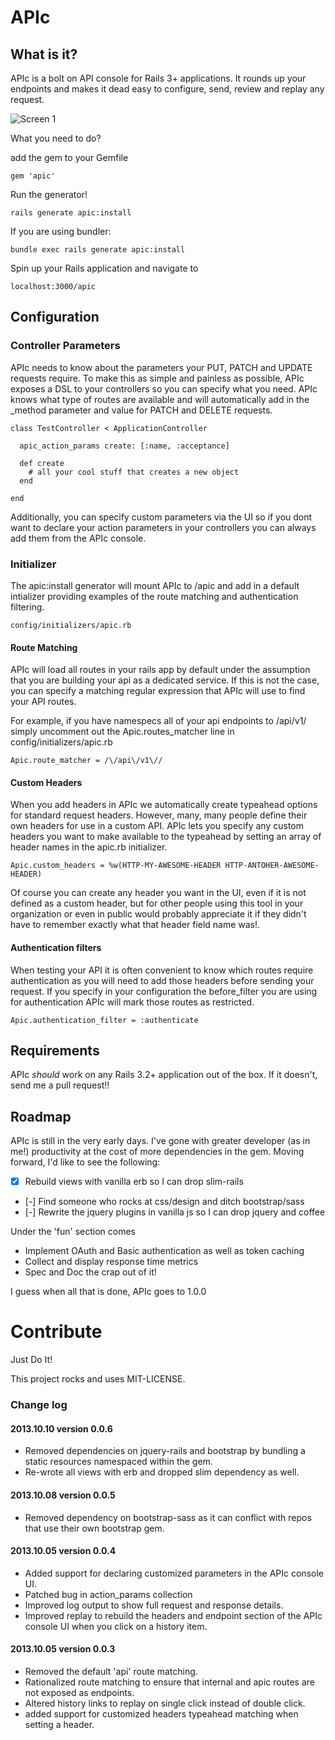 # APIc

## What is it?

APIc is a bolt on API console for Rails 3+ applications.
It rounds up your endpoints and makes it dead easy to configure, send, review and replay any request.


![Screen 1](https://github.com/randym/apic/raw/master/sample.png)

What you need to do?

add the gem to your Gemfile

```
gem 'apic'
```

Run the generator!

```
rails generate apic:install
```

If you are using bundler:

```
bundle exec rails generate apic:install

```

Spin up your Rails application and navigate to

```
localhost:3000/apic
```



## Configuration

### Controller Parameters

APIc needs to know about the parameters your PUT, PATCH and UPDATE requests require.
To make this as simple and painless as possible, APIc exposes a DSL to your controllers so you can specify what you need.
APIc knows what type of routes are available and will automatically add in the _method parameter and value for PATCH and DELETE requests.

```
class TestController < ApplicationController

  apic_action_params create: [:name, :acceptance]

  def create
    # all your cool stuff that creates a new object
  end

end
```

Additionally, you can specify custom parameters via the UI so if you dont want to declare your action parameters in your controllers you can always add them from the APIc console.

### Initializer

The apic:install generator will mount APIc to /apic and add in a default intializer providing examples of the route matching and authentication filtering.

```
config/initializers/apic.rb
```

#### Route Matching

APIc will load all routes in your rails app by default under the assumption that you are building your api as a dedicated service.
If this is not the case, you can specify a matching regular expression that APIc will use to find your API routes.

For example, if you have namespecs all of your api endpoints to /api/v1/ simply uncomment out the Apic.routes_matcher line in config/initializers/apic.rb

```
Apic.route_matcher = /\/api\/v1\//
```

#### Custom Headers

When you add headers in APIc we automatically create typeahead options for standard request headers.
However, many, many people define their own headers for use in a custom API. APIc lets you specify
any custom headers you want to make available to the typeahead by setting an array of header names
in the apic.rb initializer.

```
Apic.custom_headers = %w(HTTP-MY-AWESOME-HEADER HTTP-ANTOHER-AWESOME-HEADER)
```

Of course you can create any header you want in the UI, even if it is not defined as a custom header,
but for other people using this tool in your organization or even in public would probably appreciate it if
they didn't have to remember exactly what that header field name was!.

#### Authentication filters

When testing your API it is often convenient to know which routes require authentication as you will need to add those headers before sending your request.
If you specify in your configuration the before_filter you are using for authentication APIc will mark those routes as restricted.

```
Apic.authentication_filter = :authenticate
```

## Requirements

APIc _should_ work on any Rails 3.2+ application out of the box.
If it doesn't, send me a pull request!!

## Roadmap

APIc is still in the very early days. I've gone with greater developer (as in me!) productivity at the cost of more dependencies
in the gem. Moving forward, I'd like to see the following:

- [x] Rebuild views with vanilla erb so I can drop slim-rails
- [-] Find someone who rocks at css/design and ditch bootstrap/sass
- [-] Rewrite the jquery plugins in vanilla js so I can drop jquery and coffee

Under the 'fun' section comes

- Implement OAuth and Basic authentication as well as token caching
- Collect and display response time metrics
- Spec and Doc the crap out of it!

I guess when all that is done, APIc goes to 1.0.0

# Contribute

Just Do It!

This project rocks and uses MIT-LICENSE.


### Change log

#### 2013.10.10 version 0.0.6
- Removed dependencies on jquery-rails and bootstrap by bundling a static resources namespaced within the gem.
- Re-wrote all views with erb and dropped slim dependency as well.

#### 2013.10.08 version 0.0.5
- Removed dependency on bootstrap-sass as it can conflict with repos that use their own bootstrap gem.

#### 2013.10.05 version 0.0.4
- Added support for declaring customized parameters in the APIc console UI.
- Patched bug in action_params collection
- Improved log output to show full request and response details.
- Improved replay to rebuild the headers and endpoint section of the APIc console UI when you click on a history item.

#### 2013.10.05 version 0.0.3
- Removed the default 'api' route matching.
- Rationalized route matching to ensure that internal and apic routes are not exposed as endpoints.
- Altered history links to replay on single click instead of double click.
- added support for customized headers typeahead matching when setting a header.

